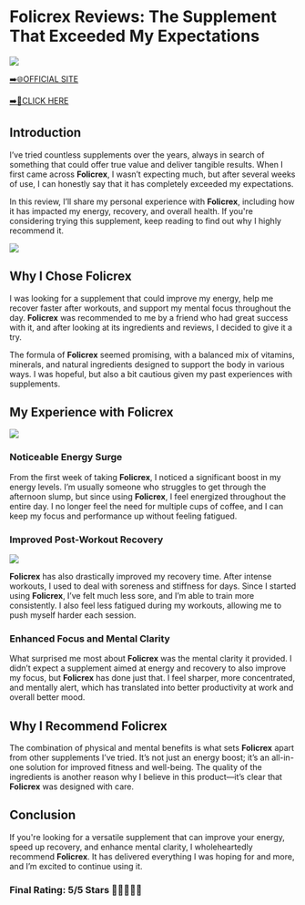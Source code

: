 # **Folicrex Reviews**: The Supplement That Exceeded My Expectations

[![](https://static.vecteezy.com/system/resources/thumbnails/019/896/014/small/buy-now-gradient-button-with-cart-symbol-buy-now-illustration-png.png)](https://edetoop.top/lander/sugarpreland-1/folicrex.html) 

[➡️🌐OFFICIAL SITE](https://edetoop.top/lander/sugarpreland-1/folicrex.html) 

[➡️🔗CLICK HERE](https://edetoop.top/lander/sugarpreland-1/folicrex.html) 


## Introduction

I’ve tried countless supplements over the years, always in search of something that could offer true value and deliver tangible results. When I first came across **Folicrex**, I wasn’t expecting much, but after several weeks of use, I can honestly say that it has completely exceeded my expectations.

In this review, I’ll share my personal experience with **Folicrex**, including how it has impacted my energy, recovery, and overall health. If you're considering trying this supplement, keep reading to find out why I highly recommend it.

[![](https://wallpapers.com/images/hd/red-order-now-button-udg4jcj4arvn8b0n-2.png)](https://edetoop.top/lander/sugarpreland-1/folicrex.html)  

## Why I Chose **Folicrex**

I was looking for a supplement that could improve my energy, help me recover faster after workouts, and support my mental focus throughout the day. **Folicrex** was recommended to me by a friend who had great success with it, and after looking at its ingredients and reviews, I decided to give it a try.

The formula of **Folicrex** seemed promising, with a balanced mix of vitamins, minerals, and natural ingredients designed to support the body in various ways. I was hopeful, but also a bit cautious given my past experiences with supplements.

## My Experience with **Folicrex**

[![](https://static.vecteezy.com/system/resources/thumbnails/019/896/014/small/buy-now-gradient-button-with-cart-symbol-buy-now-illustration-png.png)](https://edetoop.top/lander/sugarpreland-1/folicrex.html)

### Noticeable Energy Surge

From the first week of taking **Folicrex**, I noticed a significant boost in my energy levels. I’m usually someone who struggles to get through the afternoon slump, but since using **Folicrex**, I feel energized throughout the entire day. I no longer feel the need for multiple cups of coffee, and I can keep my focus and performance up without feeling fatigued.

### Improved Post-Workout Recovery

[![](https://wallpapers.com/images/hd/red-order-now-button-udg4jcj4arvn8b0n-2.png)](https://edetoop.top/lander/sugarpreland-1/folicrex.html)  

**Folicrex** has also drastically improved my recovery time. After intense workouts, I used to deal with soreness and stiffness for days. Since I started using **Folicrex**, I’ve felt much less sore, and I’m able to train more consistently. I also feel less fatigued during my workouts, allowing me to push myself harder each session.

### Enhanced Focus and Mental Clarity

What surprised me most about **Folicrex** was the mental clarity it provided. I didn’t expect a supplement aimed at energy and recovery to also improve my focus, but **Folicrex** has done just that. I feel sharper, more concentrated, and mentally alert, which has translated into better productivity at work and overall better mood.

## Why I Recommend **Folicrex**

The combination of physical and mental benefits is what sets **Folicrex** apart from other supplements I’ve tried. It’s not just an energy boost; it’s an all-in-one solution for improved fitness and well-being. The quality of the ingredients is another reason why I believe in this product—it’s clear that **Folicrex** was designed with care.

## Conclusion

If you're looking for a versatile supplement that can improve your energy, speed up recovery, and enhance mental clarity, I wholeheartedly recommend **Folicrex**. It has delivered everything I was hoping for and more, and I’m excited to continue using it.

### Final Rating: 5/5 Stars 🌟🌟🌟🌟🌟
